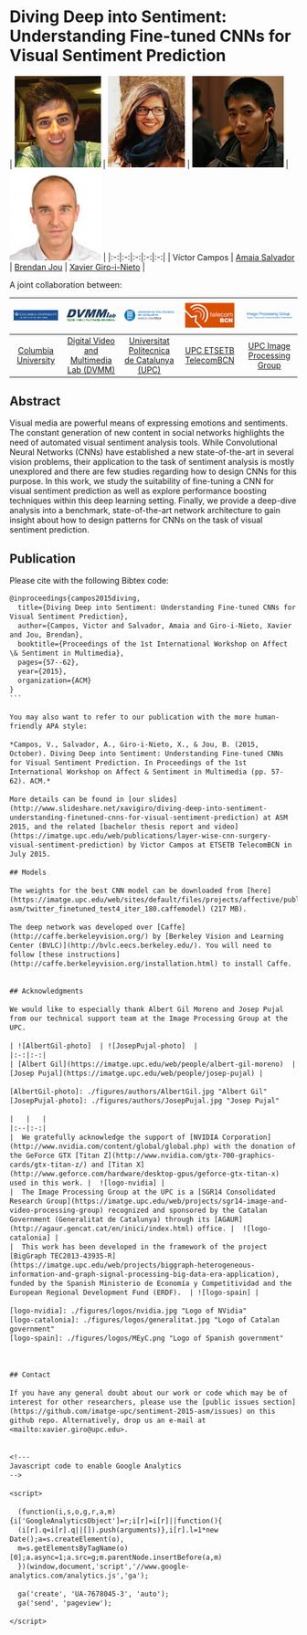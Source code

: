 # Diving Deep into Sentiment: Understanding Fine-tuned CNNs for Visual Sentiment Prediction


| ![Víctor Campos][VictorCampos-photo]  | ![Amaia Salvador][AmaiaSalvador-photo]  | ![Brendan Jou][BrendanJou-photo] | ![Xavier Giro-i-Nieto][XavierGiro-photo]  |
|:-:|:-:|:-:|:-:|:-:|
| Víctor Campos | [Amaia Salvador](https://imatge.upc.edu/web/people/amaia-salvador) |  [Brendan Jou](http://www.ee.columbia.edu/~bjou/) | [Xavier Giro-i-Nieto](https://imatge.upc.edu/web/people/xavier-giro)   |


[VictorCampos-photo]: ./figures/authors/VictorCampos.jpg "Víctor Campos"
[AmaiaSalvador-photo]: ./figures/authors/AmaiaSalvador.jpg "Amaia Salvador"
[BrendanJou-photo]: ./figures/authors/BrendanJou.png "Brendan Jou"
[XavierGiro-photo]: ./figures/authors/XavierGiro.jpg "Xavier Giro-i-Nieto"



A joint collaboration between:

| ![logo-columbia] | ![logo-dvmmlab] | ![logo-upc] | ![logo-etsetb] | ![logo-gpi] | 
|:-:|:-:|:-:|:-:|:-:|
| [Columbia University](https://www.columbia.edu/ ) | [Digital Video and Multimedia Lab (DVMM)](www.ee.columbia.edu/dvmm)  |[Universitat Politecnica de Catalunya (UPC)](http://www.upc.edu/?set_language=en)   | [UPC ETSETB TelecomBCN](https://www.etsetb.upc.edu/en/)  | [UPC Image Processing Group](https://imatge.upc.edu/web/) | 


[logo-columbia]: ./figures/logos/columbia.png "Columbia University"
[logo-dvmmlab]: ./figures/logos/dvmm.gif "Digital Video and Multimedia Lab"
[logo-upc]: ./figures/logos/upc.jpg "Universitat Politècnica de Catalunya"
[logo-etsetb]: ./figures/logos/etsetb.png "ETSETB TelecomBCN"
[logo-gpi]: ./figures/logos/gpi.png "UPC Image Processing Group"


## Abstract
Visual media are powerful means of expressing emotions and sentiments. The constant generation of new content in social networks highlights the need of automated visual sentiment analysis tools. While Convolutional Neural Networks (CNNs) have established a new state-of-the-art in several vision problems, their application to the task of sentiment analysis is mostly unexplored and there are few studies regarding how to design CNNs for this purpose. In this work, we study the suitability of fine-tuning a CNN for visual sentiment prediction as well as explore performance boosting techniques within this deep learning setting. Finally, we provide a deep-dive analysis into a benchmark, state-of-the-art network architecture to gain insight about how to design patterns for CNNs on the task of visual sentiment prediction.


## Publication

Please cite with the following Bibtex code:

````
@inproceedings{campos2015diving,
  title={Diving Deep into Sentiment: Understanding Fine-tuned CNNs for Visual Sentiment Prediction},
  author={Campos, Victor and Salvador, Amaia and Giro-i-Nieto, Xavier and Jou, Brendan},
  booktitle={Proceedings of the 1st International Workshop on Affect \& Sentiment in Multimedia},
  pages={57--62},
  year={2015},
  organization={ACM}
}
```

You may also want to refer to our publication with the more human-friendly APA style:

*Campos, V., Salvador, A., Giro-i-Nieto, X., & Jou, B. (2015, October). Diving Deep into Sentiment: Understanding Fine-tuned CNNs for Visual Sentiment Prediction. In Proceedings of the 1st International Workshop on Affect & Sentiment in Multimedia (pp. 57-62). ACM.*

More details can be found in [our slides](http://www.slideshare.net/xavigiro/diving-deep-into-sentiment-understanding-finetuned-cnns-for-visual-sentiment-prediction) at ASM 2015, and the related [bachelor thesis report and video](https://imatge.upc.edu/web/publications/layer-wise-cnn-surgery-visual-sentiment-prediction) by Victor Campos at ETSETB TelecomBCN in July 2015.

## Models

The weights for the best CNN model can be downloaded from [here](https://imatge.upc.edu/web/sites/default/files/projects/affective/public_html/2015-asm/twitter_finetuned_test4_iter_180.caffemodel) (217 MB).

The deep network was developed over [Caffe](http://caffe.berkeleyvision.org/) by [Berkeley Vision and Learning Center (BVLC)](http://bvlc.eecs.berkeley.edu/). You will need to follow [these instructions](http://caffe.berkeleyvision.org/installation.html) to install Caffe.


## Acknowledgments

We would like to especially thank Albert Gil Moreno and Josep Pujal from our technical support team at the Image Processing Group at the UPC.

| ![AlbertGil-photo]  | ![JosepPujal-photo]  |
|:-:|:-:|
| [Albert Gil](https://imatge.upc.edu/web/people/albert-gil-moreno)  |  [Josep Pujal](https://imatge.upc.edu/web/people/josep-pujal) |

[AlbertGil-photo]: ./figures/authors/AlbertGil.jpg "Albert Gil"
[JosepPujal-photo]: ./figures/authors/JosepPujal.jpg "Josep Pujal"

|   |   |
|:--|:-:|
|  We gratefully acknowledge the support of [NVIDIA Corporation](http://www.nvidia.com/content/global/global.php) with the donation of the GeForce GTX [Titan Z](http://www.nvidia.com/gtx-700-graphics-cards/gtx-titan-z/) and [Titan X](http://www.geforce.com/hardware/desktop-gpus/geforce-gtx-titan-x) used in this work. |  ![logo-nvidia] |
|  The Image Processing Group at the UPC is a [SGR14 Consolidated Research Group](https://imatge.upc.edu/web/projects/sgr14-image-and-video-processing-group) recognized and sponsored by the Catalan Government (Generalitat de Catalunya) through its [AGAUR](http://agaur.gencat.cat/en/inici/index.html) office. |  ![logo-catalonia] |
|  This work has been developed in the framework of the project [BigGraph TEC2013-43935-R](https://imatge.upc.edu/web/projects/biggraph-heterogeneous-information-and-graph-signal-processing-big-data-era-application), funded by the Spanish Ministerio de Economía y Competitividad and the European Regional Development Fund (ERDF).  | ![logo-spain] | 

[logo-nvidia]: ./figures/logos/nvidia.jpg "Logo of NVidia"
[logo-catalonia]: ./figures/logos/generalitat.jpg "Logo of Catalan government"
[logo-spain]: ./figures/logos/MEyC.png "Logo of Spanish government"



## Contact

If you have any general doubt about our work or code which may be of interest for other researchers, please use the [public issues section](https://github.com/imatge-upc/sentiment-2015-asm/issues) on this github repo. Alternatively, drop us an e-mail at <mailto:xavier.giro@upc.edu>.


<!---
Javascript code to enable Google Analytics
-->

<script>

  (function(i,s,o,g,r,a,m){i['GoogleAnalyticsObject']=r;i[r]=i[r]||function(){
  (i[r].q=i[r].q||[]).push(arguments)},i[r].l=1*new Date();a=s.createElement(o),
  m=s.getElementsByTagName(o)[0];a.async=1;a.src=g;m.parentNode.insertBefore(a,m)
  })(window,document,'script','//www.google-analytics.com/analytics.js','ga');

  ga('create', 'UA-7678045-3', 'auto');
  ga('send', 'pageview');

</script>
